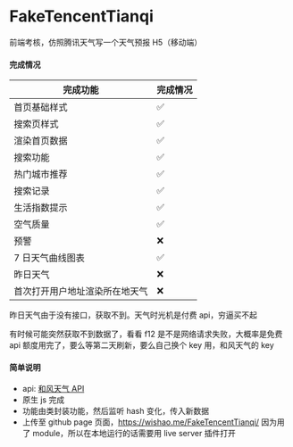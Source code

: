 # FakeTencentTianqi

前端考核，仿照腾讯天气写一个天气预报 H5（移动端）

#### 完成情况

| 完成功能                       | 完成情况 |
| ------------------------------ | -------- |
| 首页基础样式                   | ✅       |
| 搜索页样式                     | ✅       |
| 渲染首页数据                   | ✅       |
| 搜索功能                       | ✅       |
| 热门城市推荐                   | ✅       |
| 搜索记录                       | ✅       |
| 生活指数提示                   | ✅       |
| 空气质量                       | ✅       |
| 预警                           | ❌       |
| 7 日天气曲线图表               | ✅       |
| 昨日天气                       | ❌       |
| 首次打开用户地址渲染所在地天气 | ❌       |

昨日天气由于没有接口，获取不到。天气时光机是付费 api，穷逼买不起

有时候可能突然获取不到数据了，看看 f12 是不是网络请求失败，大概率是免费 api 额度用完了，要么等第二天刷新，要么自己换个 key 用，和风天气的 key

#### 简单说明

- api: [和风天气 API](https://dev.qweather.com/)
- 原生 js 完成
- 功能由类封装功能，然后监听 hash 变化，传入新数据
- 上传至 github page 页面，https://wishao.me/FakeTencentTianqi/ 因为用了 module，所以在本地运行的话需要用 live server 插件打开
